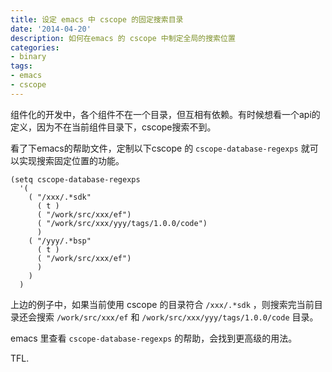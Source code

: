 ```yaml
---
title: 设定 emacs 中 cscope 的固定搜索目录
date: '2014-04-20'
description: 如何在emacs 的 cscope 中制定全局的搜索位置
categories:
- binary
tags:
- emacs
- cscope
---
```

组件化的开发中，各个组件不在一个目录，但互相有依赖。有时候想看一个api的定义，因为不在当前组件目录下，cscope搜索不到。

看了下emacs的帮助文件，定制以下cscope 的 `cscope-database-regexps` 就可以实现搜索固定位置的功能。

    (setq cscope-database-regexps
	  '(
		( "/xxx/.*sdk"
		  ( t )
		  ( "/work/src/xxx/ef")
		  ( "/work/src/xxx/yyy/tags/1.0.0/code")
		  )
		( "/yyy/.*bsp"
		  ( t )
		  ( "/work/src/xxx/ef")
		  )
		)
	  )


上边的例子中，如果当前使用 cscope 的目录符合 `/xxx/.*sdk` ，则搜索完当前目录还会搜索 `/work/src/xxx/ef` 和 `/work/src/xxx/yyy/tags/1.0.0/code` 目录。

emacs 里查看 `cscope-database-regexps` 的帮助，会找到更高级的用法。

TFL.

